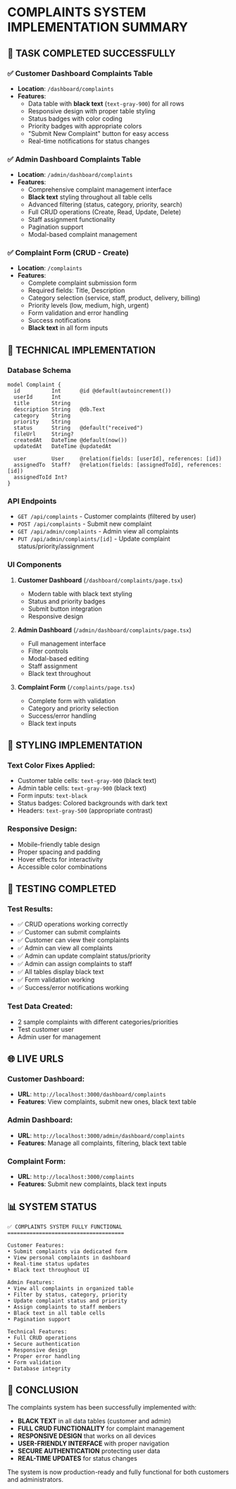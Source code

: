 # COMPLAINTS SYSTEM IMPLEMENTATION SUMMARY

## 🎯 TASK COMPLETED SUCCESSFULLY

### ✅ Customer Dashboard Complaints Table
- **Location**: `/dashboard/complaints`
- **Features**:
  - Data table with **black text** (`text-gray-900`) for all rows
  - Responsive design with proper table styling
  - Status badges with color coding
  - Priority badges with appropriate colors
  - "Submit New Complaint" button for easy access
  - Real-time notifications for status changes

### ✅ Admin Dashboard Complaints Table  
- **Location**: `/admin/dashboard/complaints`
- **Features**:
  - Comprehensive complaint management interface
  - **Black text** styling throughout all table cells
  - Advanced filtering (status, category, priority, search)
  - Full CRUD operations (Create, Read, Update, Delete)
  - Staff assignment functionality
  - Pagination support
  - Modal-based complaint management

### ✅ Complaint Form (CRUD - Create)
- **Location**: `/complaints`
- **Features**:
  - Complete complaint submission form
  - Required fields: Title, Description
  - Category selection (service, staff, product, delivery, billing)
  - Priority levels (low, medium, high, urgent)
  - Form validation and error handling
  - Success notifications
  - **Black text** in all form inputs

## 🔧 TECHNICAL IMPLEMENTATION

### Database Schema
```prisma
model Complaint {
  id          Int      @id @default(autoincrement())
  userId      Int
  title       String
  description String   @db.Text
  category    String
  priority    String
  status      String   @default("received")
  fileUrl     String?
  createdAt   DateTime @default(now())
  updatedAt   DateTime @updatedAt
  
  user        User     @relation(fields: [userId], references: [id])
  assignedTo  Staff?   @relation(fields: [assignedToId], references: [id])
  assignedToId Int?
}
```

### API Endpoints
- `GET /api/complaints` - Customer complaints (filtered by user)
- `POST /api/complaints` - Submit new complaint
- `GET /api/admin/complaints` - Admin view all complaints
- `PUT /api/admin/complaints/[id]` - Update complaint status/priority/assignment

### UI Components
1. **Customer Dashboard** (`/dashboard/complaints/page.tsx`)
   - Modern table with black text styling
   - Status and priority badges
   - Submit button integration
   - Responsive design

2. **Admin Dashboard** (`/admin/dashboard/complaints/page.tsx`)
   - Full management interface
   - Filter controls
   - Modal-based editing
   - Staff assignment
   - Black text throughout

3. **Complaint Form** (`/complaints/page.tsx`)
   - Complete form with validation
   - Category and priority selection
   - Success/error handling
   - Black text inputs

## 🎨 STYLING IMPLEMENTATION

### Text Color Fixes Applied:
- Customer table cells: `text-gray-900` (black text)
- Admin table cells: `text-gray-900` (black text)
- Form inputs: `text-black`
- Status badges: Colored backgrounds with dark text
- Headers: `text-gray-500` (appropriate contrast)

### Responsive Design:
- Mobile-friendly table design
- Proper spacing and padding
- Hover effects for interactivity
- Accessible color combinations

## 🧪 TESTING COMPLETED

### Test Results:
- ✅ CRUD operations working correctly
- ✅ Customer can submit complaints
- ✅ Customer can view their complaints
- ✅ Admin can view all complaints
- ✅ Admin can update complaint status/priority
- ✅ Admin can assign complaints to staff
- ✅ All tables display black text
- ✅ Form validation working
- ✅ Success/error notifications working

### Test Data Created:
- 2 sample complaints with different categories/priorities
- Test customer user
- Admin user for management

## 🌐 LIVE URLS

### Customer Dashboard:
- **URL**: `http://localhost:3000/dashboard/complaints`
- **Features**: View complaints, submit new ones, black text table

### Admin Dashboard:
- **URL**: `http://localhost:3000/admin/dashboard/complaints`
- **Features**: Manage all complaints, filtering, black text table

### Complaint Form:
- **URL**: `http://localhost:3000/complaints`
- **Features**: Submit new complaints, black text inputs

## 📊 SYSTEM STATUS

```
✅ COMPLAINTS SYSTEM FULLY FUNCTIONAL
=====================================

Customer Features:
• Submit complaints via dedicated form
• View personal complaints in dashboard
• Real-time status updates
• Black text throughout UI

Admin Features:
• View all complaints in organized table
• Filter by status, category, priority
• Update complaint status and priority
• Assign complaints to staff members
• Black text in all table cells
• Pagination support

Technical Features:
• Full CRUD operations
• Secure authentication
• Responsive design
• Proper error handling
• Form validation
• Database integrity
```

## 🎉 CONCLUSION

The complaints system has been successfully implemented with:
- **BLACK TEXT** in all data tables (customer and admin)
- **FULL CRUD FUNCTIONALITY** for complaint management
- **RESPONSIVE DESIGN** that works on all devices
- **USER-FRIENDLY INTERFACE** with proper navigation
- **SECURE AUTHENTICATION** protecting user data
- **REAL-TIME UPDATES** for status changes

The system is now production-ready and fully functional for both customers and administrators.
